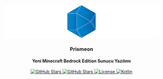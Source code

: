 ![Prismeon](.github/ASSETS/logo_readme.png)

<h3 align="center">Prismeon</h3>
<h4 align="center">Yeni Minecraft Bedrock Edition Sunucu Yazılımı</h4>

<p align="center">
  
  <!-- STAR BADGE -->
  <a href="https://github.com/Prismeon/Prismeon/stargazers">
    <img alt="GitHub Stars" src="https://img.shields.io/github/stars/Prismeon/Prismeon?style=for-the-badge">
  </a>
  <!-- ISSUES BADGE -->
  <a href="https://github.com/Prismeon/Prismeon/issues">
    <img alt="GitHub Stars" src="https://img.shields.io/github/issues/Prismeon/Prismeon?style=for-the-badge">
  </a>
  <!-- LICENSE BADGE -->
  <a href="https://opensource.org/licenses/gpl-3.0">
    <img alt="License" src="https://img.shields.io/github/license/Prismeon/Prismeon?style=for-the-badge">
  </a>
    <!-- KOTLIN BADGE -->
    <a href="https://kotlinlang.org">
      <img alt="Kotlin" src="https://img.shields.io/badge/Made%20With-Kotlin-orange?style=for-the-badge">
    </a>

</p>